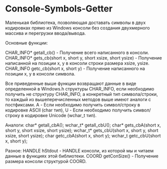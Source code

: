 # Console-Symbols-Getter
Маленькая библиотека, позволяющая доставать символы в двух кодировках прямо из Windows консоли без создания двухмерного массива и перегрузки ввода/вывода.

Основные функции:

CHAR_INFO* getall_cb() - Получение всего написанного в консоли.
CHAR_INFO* gets_cb(short x, short y, short xsize, short ysize) - Получение написанной на позиции x, y в консоли строки размера xsize, ysize.
CHAR_INFO getc_cb(short x, short y) - Получение написанного на позиции x, y в консоли символа.

Все приведенные выше функции возвращают данные в виде определенной в Windows.h структуры CHAR_INFO, если необходимо получить не структуру CHAR_INFO, а конкретный тип символа/строки, то каждый из вышеперечисленных методов выше имеют аналоги с постфиксами. A - Если необходимо получить символ/строку в кодировке ASCII (char тип), U - Если необходимо получить символ/строку в кодировке Unicode (wchar_t тип).

Аналоги:
char* getall_cbA();
wchar_t* getall_cbU();
char* gets_cbA(short x, short y, short xsize, short ysize);
wchar_t* gets_cbU(short x, short y, short xsize, short ysize);
char getc_cbA(short x, short y);
wchar_t getc_cbU(short x, short y);

Разное:
HANDLE hStdout - HANDLE консоли, из которой мы и читаем данные в функциях этой библиотеки.
COORD getConSize() - Получение размера консоли структурой COORD.
